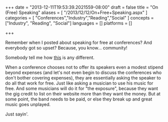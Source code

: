 +++
date = "2013-12-11T19:53:39.2021559-08:00"
draft = false
title = "On (Free) Speaking"
aliases = [
	"/2013/12/12/On+Free+Speaking.aspx"
]
categories = [
	"Conferences","Industry","Reading","Social"
]
concepts = ["Industry", "Reading", "Social"]
languages = []
platforms = []
 
+++
<p>Remember when I posted about speaking for free at conferences? And everybody got so upset? Because, you know... community!</p>

<p>Somebody tell me how <a href="http://imgur.com/r/MusicNews/sOsHnbf">this</a> is any different.</p>

<p>When a conference chooses not to offer its speakers even a modest stipend beyond expenses (and let's not even begin to discuss the conferences who don't bother covering expenses), they are essentially asking the speaker to do all that work for free. Just like asking a musician to use his music for free. And some musicians will do it for "the exposure", because they want the gig credit to list on their website more than they want the money. But at some point, the band needs to be paid, or else they break up and great music goes unplayed.</p>

<p>Just sayin'.</p>
 
